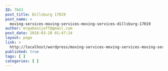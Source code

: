 ```yaml
---
ID: 7043
post_title: Dillsburg 17019
post_name: >
  moving-services-moving-services-moving-services-dillsburg-17019
author: mrgabonijeff@gmail.com
post_date: 2018-03-28 01:47:24
layout: page
link: >
  http://localhost/wordpress/moving-services-moving-services-moving-services-dillsburg-17019/
published: true
tags: [ ]
categories: [ ]
---
```

